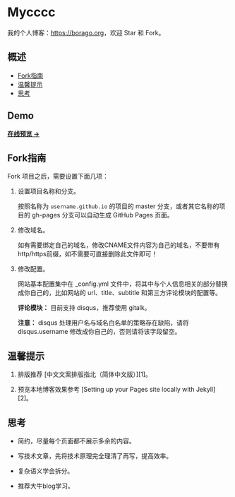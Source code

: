 # Mycccc

我的个人博客：<https://borago.org>，欢迎 Star 和 Fork。

## 概述

<!-- vim-markdown-toc GFM -->

* [Fork指南](#fork-指南)
* [温馨提示](#温馨提示)
* [思考](#思考)

<!-- vim-markdown-toc -->

## Demo

**[在线预览 &rarr;](https://borago.top)**

## Fork指南

Fork 项目之后，需要设置下面几项：

1. 设置项目名称和分支。

   按照名称为 `username.github.io` 的项目的 master 分支，或者其它名称的项目的 gh-pages 分支可以自动生成 GitHub Pages 页面。

2. 修改域名。

   如有需要绑定自己的域名，修改CNAME文件内容为自己的域名，不要带有http/https前缀，如不需要可直接删除此文件即可！

3. 修改配置。

   网站基本配置集中在 \_config.yml 文件中，将其中与个人信息相关的部分替换成你自己的，比如网站的 url、title、subtitle 和第三方评论模块的配置等。

   **评论模块：** 目前支持 disqus，推荐使用 gitalk。

   **注意：** disqus 处理用户名与域名白名单的策略存在缺陷，请将 disqus.username 修改成你自己的，否则请将该字段留空。


## 温馨提示

1. 排版推荐 [中文文案排版指北（简体中文版）][1]。

2. 预览本地博客效果参考 [Setting up your Pages site locally with Jekyll][2]。

## 思考

* 简约，尽量每个页面都不展示多余的内容。

* 写技术文章，先将技术原理完全理清了再写，提高效率。

* 复杂语义学会拆分。

* 推荐大牛blog学习。
